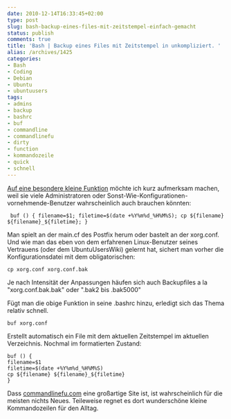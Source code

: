 ```yaml
---
date: 2010-12-14T16:33:45+02:00
type: post
slug: bash-backup-eines-files-mit-zeitstempel-einfach-gemacht
status: publish
comments: true
title: 'Bash | Backup eines Files mit Zeitstempel in unkompliziert. '
alias: /archives/1425
categories:
- Bash
- Coding
- Debian
- Ubuntu
- ubuntuusers
tags:
- admins
- backup
- bashrc
- buf
- commandline
- commandlinefu
- dirty
- function
- kommandozeile
- quick
- schnell
---
```


[Auf eine besondere kleine Funktion]( http://www.commandlinefu.com/commands/view/7292/backup-a-file-with-a-date-time-stamp) möchte ich kurz aufmerksam machen, weil sie viele Administratoren oder  Sonst-Wie-Konfigurationen-vornehmende-Benutzer wahrscheinlich auch brauchen könnten:

```
 buf () { filename=$1; filetime=$(date +%Y%m%d_%H%M%S); cp ${filename} ${filename}_${filetime}; }
```


Man spielt an der main.cf des Postfix herum oder bastelt an der xorg.conf. Und wie man das eben von dem erfahrenen Linux-Benutzer seines Vertrauens (oder dem UbuntuUsersWiki) gelernt hat, sichert man vorher die Konfigurationsdatei mit dem obligatorischen:

```
cp xorg.conf xorg.conf.bak
```


Je nach Intensität der Anpassungen häufen sich auch Backupfiles a la "xorg.conf.bak.bak" oder ".bak2 bis .bak5000"

Fügt man die obige Funktion in seine .bashrc hinzu, erledigt sich das Thema relativ schnell.

```
buf xorg.conf
```


Erstellt automatisch ein File mit dem aktuellen Zeitstempel im aktuellen Verzeichnis. Nochmal im formatierten Zustand:

```
buf () {
filename=$1
filetime=$(date +%Y%m%d_%H%M%S)
cp ${filename} ${filename}_${filetime}
}
```


Dass [commandlinefu.com](http://commandlinefu.com) eine großartige Site ist, ist wahrscheinlich für die meisten nichts Neues. Teileweise regnet es dort wunderschöne kleine Kommandozeilen für den Alltag.
